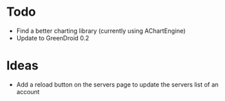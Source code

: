# Todo

* Find a better charting library (currently using AChartEngine)
* Update to GreenDroid 0.2

# Ideas

* Add a reload button on the servers page to update the servers list of an account